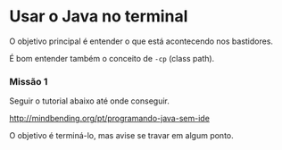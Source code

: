 # Usar o Java no terminal

O objetivo principal é entender o que está acontecendo nos bastidores.

É bom entender também o conceito de `-cp` (class path).


### Missão 1

Seguir o tutorial abaixo até onde conseguir.

http://mindbending.org/pt/programando-java-sem-ide

O objetivo é terminá-lo, mas avise se travar em algum ponto.


